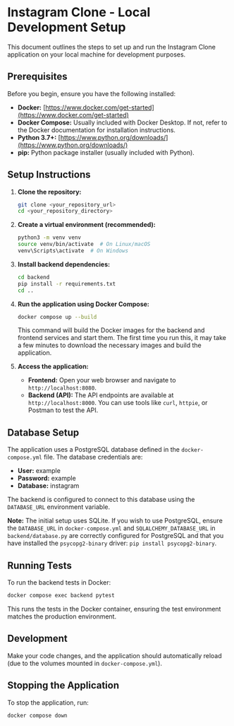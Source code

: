 # Instagram Clone - Local Development Setup

This document outlines the steps to set up and run the Instagram Clone application on your local machine for development purposes.

## Prerequisites

Before you begin, ensure you have the following installed:

*   **Docker:** [https://www.docker.com/get-started](https://www.docker.com/get-started)
*   **Docker Compose:** Usually included with Docker Desktop.  If not, refer to the Docker documentation for installation instructions.
*   **Python 3.7+:** [https://www.python.org/downloads/](https://www.python.org/downloads/)
*   **pip:** Python package installer (usually included with Python).

## Setup Instructions

1.  **Clone the repository:**

    ```bash
    git clone <your_repository_url>
    cd <your_repository_directory>
    ```

2.  **Create a virtual environment (recommended):**

    ```bash
    python3 -m venv venv
    source venv/bin/activate  # On Linux/macOS
    venv\Scripts\activate  # On Windows
    ```

3.  **Install backend dependencies:**

    ```bash
    cd backend
    pip install -r requirements.txt
    cd ..
    ```

4.  **Run the application using Docker Compose:**

    ```bash
    docker compose up --build
    ```

    This command will build the Docker images for the backend and frontend services and start them.  The first time you run this, it may take a few minutes to download the necessary images and build the application.

5.  **Access the application:**

    *   **Frontend:** Open your web browser and navigate to `http://localhost:8080`.
    *   **Backend (API):** The API endpoints are available at `http://localhost:8000`.  You can use tools like `curl`, `httpie`, or Postman to test the API.

## Database Setup

The application uses a PostgreSQL database defined in the `docker-compose.yml` file. The database credentials are:

*   **User:** example
*   **Password:** example
*   **Database:** instagram

The backend is configured to connect to this database using the `DATABASE_URL` environment variable.

**Note:** The initial setup uses SQLite. If you wish to use PostgreSQL, ensure the `DATABASE_URL` in `docker-compose.yml` and `SQLALCHEMY_DATABASE_URL` in `backend/database.py` are correctly configured for PostgreSQL and that you have installed the `psycopg2-binary` driver: `pip install psycopg2-binary`.

## Running Tests

To run the backend tests in Docker:

```bash
docker compose exec backend pytest
```

This runs the tests in the Docker container, ensuring the test environment matches the production environment.

## Development

Make your code changes, and the application should automatically reload (due to the volumes mounted in `docker-compose.yml`).

## Stopping the Application

To stop the application, run:
```
docker compose down
```
